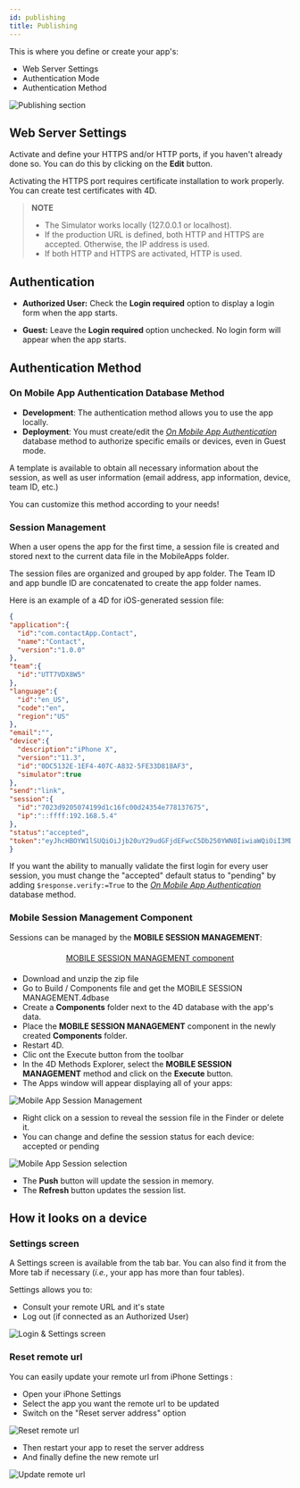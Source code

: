 ```yaml
---
id: publishing
title: Publishing
---
```


This is where you define or create your app's:

* Web Server Settings
* Authentication Mode 
* Authentication Method

![Publishing section](assets/en/project-editor/Publishing-section-4D-for-iOS.png)

## Web Server Settings

Activate and define your HTTPS and/or HTTP ports, if you haven't already done so. You can do this by clicking on the **Edit** button.

Activating the HTTPS port requires certificate installation to work properly. You can create test certificates with 4D.

> **NOTE**
>
> * The Simulator works locally (127.0.0.1 or localhost).
> * If the production URL is defined, both HTTP and HTTPS are accepted. Otherwise, the IP address is used.
> * If both HTTP and HTTPS are activated, HTTP is used.


## Authentication

* **Authorized User:** Check the **Login required** option to display a login form when the app starts.

* **Guest:** Leave the **Login required** option unchecked. No login form will appear when the app starts.

## Authentication Method

### On Mobile App Authentication Database Method

* **Development**: The authentication method allows you to use the app locally. 
* **Deployment**: You must create/edit the [*On Mobile App Authentication*](https://doc.4d.com/4Dv17R3/4D/17-R3/On-Mobile-App-Authentication-database-method.301-3906587.en.html) database method to authorize specific emails or devices, even in Guest mode.

A template is available to obtain all necessary information about the session, as well as user information (email address, app information, device, team ID, etc.)

You can customize this method according to your needs! 

### Session Management

When a user opens the app for the first time, a session file is created and stored next to the current data file in the MobileApps folder. 

The session files are organized and grouped by app folder. The Team ID and app bundle ID are concatenated to create the app folder names.

Here is an example of a 4D for iOS-generated session file:

```json
{
"application":{
  "id":"com.contactApp.Contact",
  "name":"Contact",
  "version":"1.0.0"
},
"team":{
  "id":"UTT7VDX8W5"
},
"language":{
  "id":"en_US",
  "code":"en",
  "region":"US"
},
"email":"",
"device":{
  "description":"iPhone X",
  "version":"11.3",
  "id":"0DC5132E-1EF4-407C-A832-5FE33D818AF3",
  "simulator":true
},
"send":"link",
"session":{
  "id":"7023d9205074199d1c16fc00d24354e778137675",
  "ip":"::ffff:192.168.5.4"
},
"status":"accepted",
"token":"eyJhcHBOYW1lSUQiOiJjb20uY29udGFjdEFwcC5Db250YWN0IiwiaWQiOiI3MDIzZDkyMDUwNzQxOTlkMWMxNmZjMDBkMjQzNTRlNzc4MTM3Njc1IiwidGVhbUlEIjoiVVRUN1ZEWDhXNSJ9"
}

```

If you want the ability to manually validate the first login for every user session, you must change the "accepted" default status to "pending" by adding ```$response.verify:=True``` to the [*On Mobile App Authentication*](https://doc.4d.com/4Dv17R3/4D/17-R3/On-Mobile-App-Authentication-database-method.301-3906587.en.html) database method.


### Mobile Session Management Component

Sessions can be managed by the **MOBILE SESSION MANAGEMENT**:

<div markdown="1" style="text-align: center; margin-top: 20px; margin-bottom: 20px">
<a class="button"
href="https://github.com/4d/Mobile-Session-Management/releases/latest">MOBILE SESSION MANAGEMENT component</a>
</div>

* Download and unzip the zip file
* Go to Build / Components file and get the MOBILE SESSION MANAGEMENT.4dbase
* Create a **Components** folder next to the 4D database with the app's data. 
* Place the **MOBILE SESSION MANAGEMENT** component in the newly created **Components** folder.
* Restart 4D.  
* Clic ont the Execute button from the toolbar
* In the 4D Methods Explorer, select the **MOBILE SESSION MANAGEMENT** method and click on the **Execute** button. 
* The Apps window will appear displaying all of your apps: 

![Mobile App Session Management](assets/en/session-management/Mobile-App-Session-Management.png)

* Right click on a session to reveal the session file in the Finder or delete it.
* You can change and define the session status for each device: accepted or pending

![Mobile App Session selection](assets/en/session-management/Mobile-App-Session-Management-selected.png)

* The **Push** button will update the session in memory.
* The **Refresh** button updates the session list. 

## How it looks on a device

### Settings screen

A Settings screen is available from the tab bar. You can also find it from the More tab if necessary (*i.e.*, your app has more than four tables).

Settings allows you to:

* Consult your remote URL and it's state
* Log out (if connected as an Authorized User)

![Login & Settings screen](assets/en/project-editor/Login-Settings-screen-Publishing-section-4D-for-iOS.png)


### Reset remote url

You can easily update your remote url from iPhone Settings :

* Open your iPhone Settings
* Select the app you want the remote url to be updated
* Switch on the "Reset server address" option

![Reset remote url](assets/en/project-editor/Reset-remote-url.png)

* Then restart your app to reset the server address 
* And finally define the new remote url

![Update remote url](assets/en/project-editor/Update-remote-url.png)